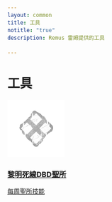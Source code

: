 ```yaml
---
layout: common
title: 工具
notitle: "true"
description: Remus 雷姆提供的工具

---
```


<h1 class="mainTitle tools">工具</h1>

<div class="tools-cards">
    <a id= "tools-link" class="card" href="/docs/tools/tools.html">
        <img src="/assets/img/docs/tools/tools-icon.webp" alt="tools" href="/docs/tools/tools.html">
        <h3 class="title">黎明死線DBD聖所</h3>
        <p>每周聖所技能</p>
    </a>
</div>

<div id="toolsContent" style="display: none;"></div>
